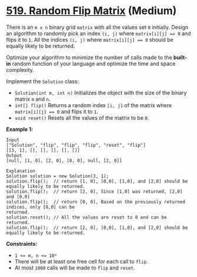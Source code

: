 # [519. Random Flip Matrix][link] (Medium)

[link]: https://leetcode.com/problems/random-flip-matrix/

There is an `m x n` binary grid `matrix` with all the values set `0` initially. Design an algorithm
to randomly pick an index `(i, j)` where `matrix[i][j] == 0` and flips it to `1`. All the indices
`(i, j)` where `matrix[i][j] == 0` should be equally likely to be returned.

Optimize your algorithm to minimize the number of calls made to the **built-in** random function of
your language and optimize the time and space complexity.

Implement the `Solution` class:

- `Solution(int m, int n)` Initializes the object with the size of the binary matrix `m` and `n`.
- `int[] flip()` Returns a random index `[i, j]` of the matrix where `matrix[i][j] == 0` and flips it
to `1`.
- `void reset()` Resets all the values of the matrix to be `0`.

**Example 1:**

```
Input
["Solution", "flip", "flip", "flip", "reset", "flip"]
[[3, 1], [], [], [], [], []]
Output
[null, [1, 0], [2, 0], [0, 0], null, [2, 0]]

Explanation
Solution solution = new Solution(3, 1);
solution.flip();  // return [1, 0], [0,0], [1,0], and [2,0] should be equally likely to be returned.
solution.flip();  // return [2, 0], Since [1,0] was returned, [2,0] and [0,0]
solution.flip();  // return [0, 0], Based on the previously returned indices, only [0,0] can be
returned.
solution.reset(); // All the values are reset to 0 and can be returned.
solution.flip();  // return [2, 0], [0,0], [1,0], and [2,0] should be equally likely to be returned.
```

**Constraints:**

- `1 <= m, n <= 10⁴`
- There will be at least one free cell for each call to `flip`.
- At most `1000` calls will be made to `flip` and `reset`.
